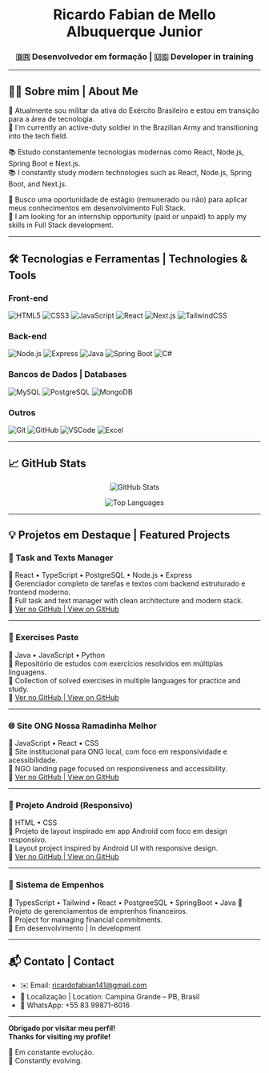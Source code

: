 <h1 align="center">Ricardo Fabian de Mello Albuquerque Junior</h1>
<h3 align="center">🇧🇷 Desenvolvedor em formação | 🇺🇸 Developer in training</h3>

---

## 👨‍💻 Sobre mim | About Me

🎯 Atualmente sou militar da ativa do Exército Brasileiro e estou em transição para a área de tecnologia.  
🎯 I'm currently an active-duty soldier in the Brazilian Army and transitioning into the tech field.

📚 Estudo constantemente tecnologias modernas como React, Node.js, Spring Boot e Next.js.  
📚 I constantly study modern technologies such as React, Node.js, Spring Boot, and Next.js.

🚀 Busco uma oportunidade de estágio (remunerado ou não) para aplicar meus conhecimentos em desenvolvimento Full Stack.  
🚀 I am looking for an internship opportunity (paid or unpaid) to apply my skills in Full Stack development.

---

## 🛠️ Tecnologias e Ferramentas | Technologies & Tools

### Front-end
![HTML5](https://img.shields.io/badge/-HTML5-E34F26?logo=html5&logoColor=white)
![CSS3](https://img.shields.io/badge/-CSS3-1572B6?logo=css3&logoColor=white)
![JavaScript](https://img.shields.io/badge/-JavaScript-F7DF1E?logo=javascript&logoColor=black)
![React](https://img.shields.io/badge/-React-61DAFB?logo=react&logoColor=black)
![Next.js](https://img.shields.io/badge/-Next.js-000000?logo=next.js)
![TailwindCSS](https://img.shields.io/badge/-Tailwind%20CSS-38B2AC?logo=tailwind-css&logoColor=white)

### Back-end
![Node.js](https://img.shields.io/badge/-Node.js-339933?logo=node.js&logoColor=white)
![Express](https://img.shields.io/badge/-Express-000000?logo=express&logoColor=white)
![Java](https://img.shields.io/badge/-Java-007396?logo=java&logoColor=white)
![Spring Boot](https://img.shields.io/badge/-Spring%20Boot-6DB33F?logo=spring-boot&logoColor=white)
![C#](https://img.shields.io/badge/-CSharp-239120?logo=c-sharp&logoColor=white)

### Bancos de Dados | Databases
![MySQL](https://img.shields.io/badge/-MySQL-4479A1?logo=mysql&logoColor=white)
![PostgreSQL](https://img.shields.io/badge/-PostgreSQL-336791?logo=postgresql&logoColor=white)
![MongoDB](https://img.shields.io/badge/-MongoDB-47A248?logo=mongodb&logoColor=white)

### Outros
![Git](https://img.shields.io/badge/-Git-F05032?logo=git&logoColor=white)
![GitHub](https://img.shields.io/badge/-GitHub-181717?logo=github&logoColor=white)
![VSCode](https://img.shields.io/badge/-VSCode-007ACC?logo=visual-studio-code&logoColor=white)
![Excel](https://img.shields.io/badge/-Excel-217346?logo=microsoft-excel&logoColor=white)

---

## 📈 GitHub Stats

<p align="center">
  <img src="https://github-readme-stats.vercel.app/api?username=ricardofabianmaj&show_icons=true&theme=radical" alt="GitHub Stats"/>
</p>
<p align="center">
  <img src="https://github-readme-stats.vercel.app/api/top-langs/?username=ricardofabianmaj&layout=compact&theme=radical" alt="Top Languages"/>
</p>

---

## 💡 Projetos em Destaque | Featured Projects

### 🧠 Task and Texts Manager
🧪 React • TypeScript • PostgreSQL • Node.js • Express  
📂 Gerenciador completo de tarefas e textos com backend estruturado e frontend moderno.  
📂 Full task and text manager with clean architecture and modern stack.  
🔗 [Ver no GitHub | View on GitHub](https://github.com/ricardofabianmaj/Tasks-and-Texts-Manager)

---

### 📘 Exercises Paste
🧪 Java • JavaScript • Python  
📂 Repositório de estudos com exercícios resolvidos em múltiplas linguagens.  
📂 Collection of solved exercises in multiple languages for practice and study.  
🔗 [Ver no GitHub | View on GitHub](https://github.com/ricardofabianmaj/Exercises)

---

### 🌐 Site ONG Nossa Ramadinha Melhor
🧪 JavaScript • React • CSS  
📂 Site institucional para ONG local, com foco em responsividade e acessibilidade.  
📂 NGO landing page focused on responsiveness and accessibility.  
🔗 [Ver no GitHub | View on GitHub](https://github.com/ricardofabianmaj/Exercises) <!-- parece haver erro aqui, mesmo link do Exercises -->

---

### 📱 Projeto Android (Responsivo)
🧪 HTML • CSS  
📂 Projeto de layout inspirado em app Android com foco em design responsivo.  
📂 Layout project inspired by Android UI with responsive design.  
🔗 [Ver no GitHub | View on GitHub](https://github.com/ricardofabianmaj/Projeto-Android)

---

### 📱 Sistema de Empenhos 
🧪 TypesScript • Tailwind • React • PostgreeSQL • SpringBoot • Java
📂 Projeto de gerenciamentos de emprenhos financeiros.   
📂 Project for managing financial commitments.  
🔗 Em desenvolvimento | In development

---

## 📬 Contato | Contact

- ✉️ Email: ricardofabian141@gmail.com  
- 📍 Localização | Location: Campina Grande – PB, Brasil  
- 📱 WhatsApp: +55 83 99871-6016  

---

**Obrigado por visitar meu perfil!**  
**Thanks for visiting my profile!**

🔄 Em constante evolução.  
🔄 Constantly evolving.
